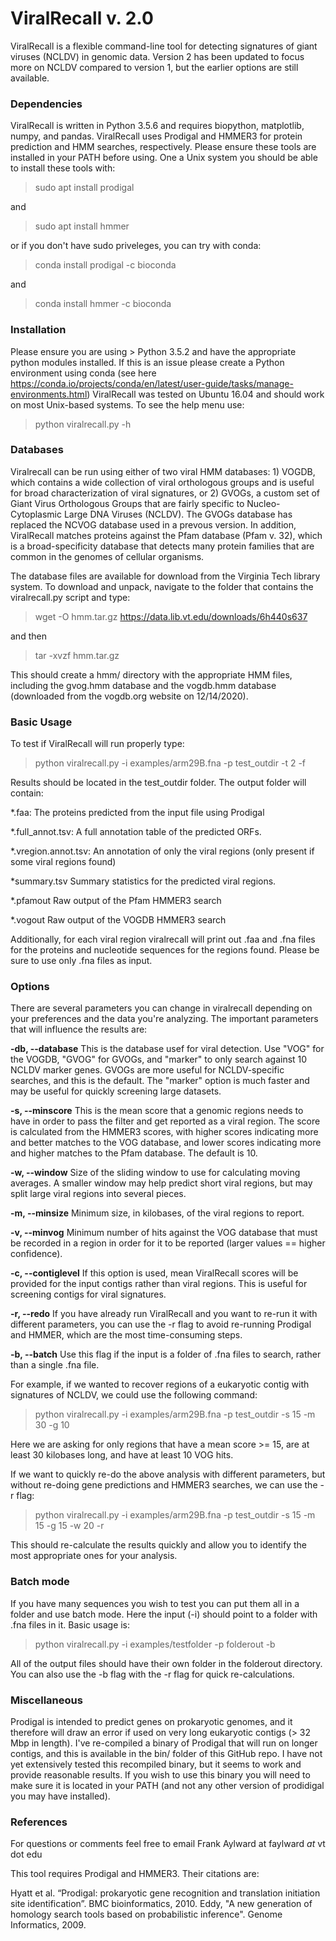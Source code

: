 # ViralRecall v. 2.0
ViralRecall is a flexible command-line tool for detecting signatures of giant viruses (NCLDV) in genomic data.
Version 2 has been updated to focus more on NCLDV compared to version 1, but the earlier options are still available. 

### Dependencies
ViralRecall is written in Python 3.5.6 and requires biopython, matplotlib, numpy, and pandas. 
ViralRecall uses Prodigal and HMMER3 for protein prediction and HMM searches, respectively. Please ensure these tools are installed in your PATH before using. 
One a Unix system you should be able to install these tools with: 

> sudo apt install prodigal

and

> sudo apt install hmmer

or if you don't have sudo priveleges, you can try with conda:

>conda install prodigal -c bioconda

and

>conda install hmmer -c bioconda

### Installation
Please ensure you are using > Python 3.5.2 and have the appropriate python modules installed. If this is an issue please create a Python environment using conda (see here https://conda.io/projects/conda/en/latest/user-guide/tasks/manage-environments.html) 
ViralRecall was tested on Ubuntu 16.04 and should work on most Unix-based systems. To see the help menu use:
> python viralrecall.py -h

### Databases
Viralrecall can be run using either of two viral HMM databases: 1) VOGDB, which contains a wide collection of viral orthologous groups and is useful for broad characterization of viral signatures, or 2) GVOGs, a custom set of Giant Virus Orthologous Groups that are fairly specific to Nucleo-Cytoplasmic Large DNA Viruses (NCLDV). The GVOGs database has replaced the NCVOG database used in a prevous version. In addition, ViralRecall matches proteins against the Pfam database (Pfam v. 32), which is a broad-specificity database that detects many protein families that are common in the genomes of cellular organisms.


The database files are available for download from the Virginia Tech library system. To download and unpack, navigate to the folder that contains the viralrecall.py script and type:
> wget -O hmm.tar.gz https://data.lib.vt.edu/downloads/6h440s637

and then

> tar -xvzf hmm.tar.gz

This should create a hmm/ directory with the appropriate HMM files, including the gvog.hmm database and the vogdb.hmm database (downloaded from the vogdb.org website on 12/14/2020). 
 
 
### Basic Usage
To test if ViralRecall will run properly type:
> python viralrecall.py -i examples/arm29B.fna -p test_outdir -t 2 -f

Results should be located in the test_outdir folder. 
The output folder will contain:

*.faa:                   The proteins predicted from the input file using Prodigal

*.full_annot.tsv:        A full annotation table of the predicted ORFs. 

*.vregion.annot.tsv:    An annotation of only the viral regions (only present if some viral regions found)

*summary.tsv             Summary statistics for the predicted viral regions. 

*.pfamout                Raw output of the Pfam HMMER3 search

*.vogout                 Raw output of the VOGDB HMMER3 search


Additionally, for each viral region viralrecall will print out .faa and .fna files for the proteins and nucleotide sequences for the regions found. 
Please be sure to use only .fna files as input. 


### Options

There are several parameters you can change in viralrecall depending on your preferences and the data you're analyzing. The important parameters that will influence the results are:


**-db, --database**
This is the database usef for viral detection. Use "VOG" for the VOGDB, "GVOG" for GVOGs, and "marker" to only search against 10 NCLDV marker genes. GVOGs are more useful for NCLDV-specific searches, and this is the default. The "marker" option is much faster and may be useful for quickly screening large datasets. 

**-s, --minscore**
This is the mean score that a genomic regions needs to have in order to pass the filter and get reported as a viral region. The score is calculated from the HMMER3 scores, with higher scores indicating more and better matches to the VOG database, and lower scores indicating more and higher matches to the Pfam database. The default is 10. 

**-w, --window**
Size of the sliding window to use for calculating moving averages. A smaller window may help predict short viral regions, but may split large viral regions into several pieces. 

**-m, --minsize**
Minimum size, in kilobases, of the viral regions to report. 

**-v, --minvog**
Minimum number of hits against the VOG database that must be recorded in a region in order for it to be reported (larger values == higher confidence). 

**-c, --contiglevel**
If this option is used, mean ViralRecall scores will be provided for the input contigs rather than viral regions. This is useful for screening contigs for viral signatures.

**-r, --redo**
If you have already run ViralRecall and you want to re-run it with different parameters, you can use the -r flag to avoid re-running Prodigal and HMMER, which are the most time-consuming steps. 

**-b, --batch**
Use this flag if the input is a folder of .fna files to search, rather than a single .fna file. 


For example, if we wanted to recover regions of a eukaryotic contig with signatures of NCLDV, we could use the following command:

> python viralrecall.py -i examples/arm29B.fna -p test_outdir -s 15 -m 30 -g 10

Here we are asking for only regions that have a mean score >= 15, are at least 30 kilobases long, and have at least 10 VOG hits.

If we want to quickly re-do the above analysis with different parameters, but without re-doing gene predictions and HMMER3 searches, we can use the -r flag:

> python viralrecall.py -i examples/arm29B.fna -p test_outdir -s 15 -m 15 -g 15 -w 20 -r

This should re-calculate the results quickly and allow you to identify the most appropriate ones for your analysis. 


### Batch mode
If you have many sequences you wish to test you can put them all in a folder and use batch mode. Here the input (-i) should point to a folder with .fna files in it. 
Basic usage is:

> python viralrecall.py -i examples/testfolder -p folderout -b

All of the output files should have their own folder in the folderout directory. You can also use the -b flag with the -r flag for quick re-calculations. 

### Miscellaneous 

Prodigal is intended to predict genes on prokaryotic genomes, and it therefore will draw an error if used on very long eukaryotic contigs (> 32 Mbp in length). I've re-compiled a binary of Prodigal that will run on longer contigs, and this is available in the bin/ folder of this GitHub repo. I have not yet extensively tested this recompiled binary, but it seems to work and provide reasonable results. If you wish to use this binary you will need to make sure it is located in your PATH (and not any other version of prodidigal you may have installed). 


### References

For questions or comments feel free to email Frank Aylward at faylward _at_ vt dot edu

This tool requires Prodigal and HMMER3. Their citations are:

Hyatt et al. “Prodigal: prokaryotic gene recognition and translation initiation site identification”. BMC bioinformatics, 2010. 
Eddy, "A new generation of homology search tools based on probabilistic inference". Genome Informatics, 2009. 









